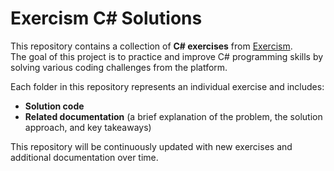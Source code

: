 # Exercism C# Solutions

This repository contains a collection of **C# exercises** from [Exercism](https://exercism.org/tracks/csharp/exercises).  
The goal of this project is to practice and improve C# programming skills by solving various coding challenges from the platform.

Each folder in this repository represents an individual exercise and includes:
- **Solution code**   
- **Related documentation**  (a brief explanation of the problem, the solution approach, and key takeaways)

This repository will be continuously updated with new exercises and additional documentation over time.
